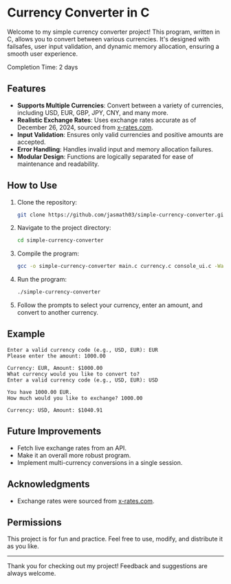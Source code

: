 # Currency Converter in C

Welcome to my simple currency converter project! This program, written in C, allows you to convert between various currencies. It's designed with failsafes, user input validation, and dynamic memory allocation, ensuring a smooth user experience.

Completion Time: 2 days

## Features

- **Supports Multiple Currencies**: Convert between a variety of currencies, including USD, EUR, GBP, JPY, CNY, and many more.
- **Realistic Exchange Rates**: Uses exchange rates accurate as of December 26, 2024, sourced from [x-rates.com](https://www.x-rates.com/table/?from=USD&amount=1).
- **Input Validation**: Ensures only valid currencies and positive amounts are accepted.
- **Error Handling**: Handles invalid input and memory allocation failures.
- **Modular Design**: Functions are logically separated for ease of maintenance and readability.

## How to Use

1. Clone the repository:
   ```bash
   git clone https://github.com/jasmath03/simple-currency-converter.git
   ```
2. Navigate to the project directory:
   ```bash
   cd simple-currency-converter
   ```
3. Compile the program:
   ```bash
   gcc -o simple-currency-converter main.c currency.c console_ui.c -Wall -Wextra
   ```
4. Run the program:
   ```bash
   ./simple-currency-converter
   ```
5. Follow the prompts to select your currency, enter an amount, and convert to another currency.

## Example

```text
Enter a valid currency code (e.g., USD, EUR): EUR
Please enter the amount: 1000.00

Currency: EUR, Amount: $1000.00
What currency would you like to convert to?
Enter a valid currency code (e.g., USD, EUR): USD

You have 1000.00 EUR.
How much would you like to exchange? 1000.00

Currency: USD, Amount: $1040.91
```

## Future Improvements

- Fetch live exchange rates from an API.
- Make it an overall more robust program.
- Implement multi-currency conversions in a single session.

## Acknowledgments

- Exchange rates were sourced from [x-rates.com](https://www.x-rates.com/table/?from=USD&amount=1).

## Permissions

This project is for fun and practice. Feel free to use, modify, and distribute it as you like.

---

Thank you for checking out my project! Feedback and suggestions are always welcome.

